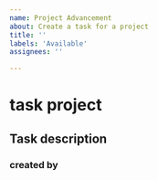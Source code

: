 ```yaml
---
name: Project Advancement
about: Create a task for a project
title: ''
labels: 'Available'
assignees: ''

---
```

# task project

## Task description

### created by
